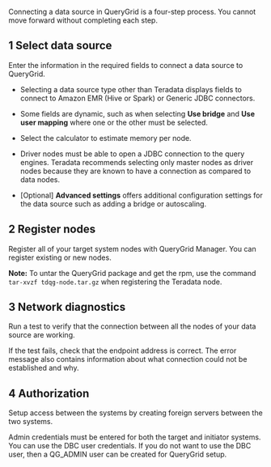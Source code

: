 
Connecting a data source in QueryGrid is a four-step process. You cannot move forward without completing each step.

## 1 Select data source


Enter the information in the required fields to connect a data source to QueryGrid.

-   Selecting a data source type other than Teradata displays fields to connect to Amazon EMR (Hive or Spark) or Generic JDBC connectors.

-   Some fields are dynamic, such as when selecting **Use bridge** and **Use user mapping** where one or the other must be selected.

-   Select the calculator to estimate memory per node.

-   Driver nodes must be able to open a JDBC connection to the query engines. Teradata recommends selecting only master nodes as driver nodes because they are known to have a connection as compared to data nodes.

-   [Optional] **Advanced settings** offers additional configuration settings for the data source such as adding a bridge or autoscaling.


## 2 Register nodes


Register all of your target system nodes with QueryGrid Manager. You can register existing or new nodes.

**Note:** To untar the QueryGrid package and get the rpm, use the command `tar-xvzf tdqg-node.tar.gz` when registering the Teradata node.

## 3 Network diagnostics


Run a test to verify that the connection between all the nodes of your data source are working.

If the test fails, check that the endpoint address is correct. The error message also contains information about what connection could not be established and why.

## 4 Authorization


Setup access between the systems by creating foreign servers between the two systems.

Admin credentials must be entered for both the target and initiator systems. You can use the DBC user credentials. If you do not want to use the DBC user, then a QG_ADMIN user can be created for QueryGrid setup.

